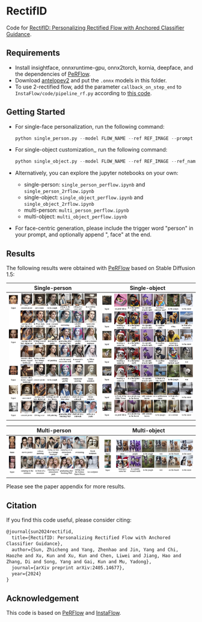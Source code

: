 # RectifID

Code for [RectifID: Personalizing Rectified Flow with Anchored Classifier Guidance](https://arxiv.org/abs/2405.14677).

## Requirements

* Install insightface, onnxruntime-gpu, onnx2torch, kornia, deepface, and the dependencies of [PeRFlow](https://github.com/magic-research/piecewise-rectified-flow).
* Download [antelopev2](https://github.com/deepinsight/insightface/tree/master/python-package#model-zoo) and put the `.onnx` models in this folder.
* To use 2-rectified flow, add the parameter `callback_on_step_end` to `InstaFlow/code/pipeline_rf.py` according to [this code](https://github.com/huggingface/diffusers/blob/7e808e768a7305b3f8f9e981ad14f2de3598e9a6/src/diffusers/pipelines/stable_diffusion/pipeline_stable_diffusion.py#L757).

## Getting Started

* For single-face personalization, run the following command:

  ```python
  python single_person.py --model FLOW_NAME --ref REF_IMAGE --prompt PROMPT_LIST --out OUT_IMAGE_LIST
  ```

* For single-object customization,, run the following command:

  ```python
  python single_object.py --model FLOW_NAME --ref REF_IMAGE --ref_name REF_NAME --prompt PROMPT_LIST --out OUT_IMAGE_LIST
  ```
  
* Alternatively, you can explore the jupyter notebooks on your own:

  * single-person: `single_person_perflow.ipynb` and `single_person_2rflow.ipynb`
  * single-object: `single_object_perflow.ipynb` and `single_object_2rflow.ipynb`
  * multi-person: `multi_person_perflow.ipynb`
  * multi-object: `multi_object_perflow.ipynb`
  
* For face-centric generation, please include the trigger word "person" in your prompt, and optionally append ", face" at the end.

## Results

The following results were obtained with [PeRFlow](https://github.com/magic-research/piecewise-rectified-flow) based on Stable Diffusion 1.5:

| Single-person                              | Single-object                              |
| ------------------------------------------ | ------------------------------------------ |
| ![single_person](assets/single_person.jpg) | ![single_object](assets/single_object.jpg) |

| Multi-person                               | Multi-object                               |
| ------------------------------------------ | ------------------------------------------ |
| ![multi_person](assets/multi_person.jpg)   | ![multi_person](assets/multi_object.jpg)   |

Please see the paper appendix for more results.

## Citation

If you find this code useful, please consider citing:

```
@journal{sun2024rectifid,
  title={RectifID: Personalizing Rectified Flow with Anchored Classifier Guidance},
  author={Sun, Zhicheng and Yang, Zhenhao and Jin, Yang and Chi, Haozhe and Xu, Kun and Xu, Kun and Chen, Liwei and Jiang, Hao and Zhang, Di and Song, Yang and Gai, Kun and Mu, Yadong},
  journal={arXiv preprint arXiv:2405.14677},
  year={2024}
}
```

## Acknowledgement

This code is based on [PeRFlow](https://github.com/magic-research/piecewise-rectified-flow) and [InstaFlow](https://github.com/gnobitab/InstaFlow).